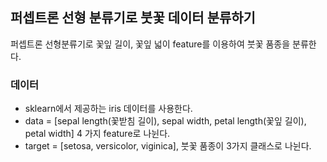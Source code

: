## 퍼셉트론 선형 분류기로 붓꽃 데이터 분류하기
퍼셉트론 선형분류기로 꽃잎 길이, 꽃잎 넓이 feature를 이용하여 붓꽃 품종을 분류한다.

### 데이터
* sklearn에서 제공하는 iris 데이터를 사용한다.
* data = [sepal length(꽃받침 길이), sepal width, petal length(꽃잎 길이), petal width] 4 가지 feature로 나뉜다.
* target = [setosa, versicolor, viginica], 붓꽃 품종이 3가지 클래스로 나뉜다.
